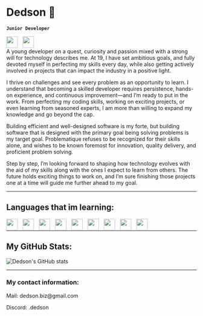 <h1 color="MediumPurple">Dedson 👻</h1>

**`Junior Developer`**

<img align="left" width="30px" height="30px" style="padding-right:10px;" src="https://em-content.zobj.net/thumbs/120/twitter/322/flag-poland_1f1f5-1f1f1.png">
<img align="left" width="30px" height="30px" style="padding-right:10px;" src="https://em-content.zobj.net/thumbs/120/twitter/322/flag-united-kingdom_1f1ec-1f1e7.png">
<br />

<p>A young developer on a quest, curiosity and passion mixed with a strong will for technology describes me. At 19, I have set ambitious goals, and fully devoted myself in perfecting my skills every day, while also getting actively involved in projects that can impact the industry in a positive light.

I thrive on challenges and see every problem as an opportunity to learn. I understand that becoming a skilled developer requires persistence, hands-on experience, and continuous improvement—and I’m ready to put in the work. From perfecting my coding skills, working on exciting projects, or even learning from seasoned experts, I am more than willing to expand my knowledge and go beyond the cap.

Building efficient and well-designed software is my forte, but building software that is designed with the primary goal being solving problems is my target goal. Problematique refuses to be recognized for their skills alone, and wishes to be known foremost for innovation, quality delivery, and proficient problem solving.

Step by step, I’m looking forward to shaping how technology evolves with the aid of my skills along with the ones I expect to learn from others. The future holds exciting things to work on, and I’m sure finishing those projects one at a time will guide me further ahead to my goal.</p>

<hr />
<h2 color="seagreen">Languages that im learning: </h2>
<img align="left" width="30px" height="30px" style="padding-right:10px;" src="https://cdn.jsdelivr.net/gh/devicons/devicon/icons/html5/html5-plain-wordmark.svg">
<img align="left" width="30px" height="30px" style="padding-right:10px;" src="https://cdn.jsdelivr.net/gh/devicons/devicon/icons/javascript/javascript-plain.svg">
<img align="left" width="30px" height="30px" style="padding-right:10px;" src="https://cdn.jsdelivr.net/gh/devicons/devicon/icons/css3/css3-plain-wordmark.svg">
<img align="left" width="30px" height="30px" style="padding-right:10px;" src="https://cdn.jsdelivr.net/gh/devicons/devicon/icons/php/php-plain.svg">
<img align="left" width="30px" height="30px" style="padding-right:10px;" src="https://cdn.jsdelivr.net/gh/devicons/devicon/icons/mysql/mysql-original-wordmark.svg">
<img align="left" width="30px" height="30px" style="padding-right:10px;" src="https://cdn.jsdelivr.net/gh/devicons/devicon/icons/csharp/csharp-original.svg">
<img align="left" width="30px" height="30px" style="padding-right:10px;" src="https://cdn.jsdelivr.net/gh/devicons/devicon/icons/cplusplus/cplusplus-original.svg">
<img align="left" width="30px" height="30px" style="padding-right:10px;" src="https://cdn.jsdelivr.net/gh/devicons/devicon/icons/python/python-original-wordmark.svg">
<img align="left" width="30px" height="30px" style="padding-right:10px;" src="https://cdn.jsdelivr.net/gh/devicons/devicon@latest/icons/java/java-original-wordmark.svg">
<br />
<hr />
<h2 color ="seagreen">My GitHub Stats: </h2>

![Dedson's GitHub stats](https://github-readme-stats.vercel.app/api?username=DedsonQ&show_icons=true&theme=aura)

<hr />
<h3 color="MediumPurple">My contact information: </h3>
<p color= "seagreen">Mail: dedson.biz@gmail.com</p>
<p color= "LightSteelBlue">Discord: .dedson</p>

